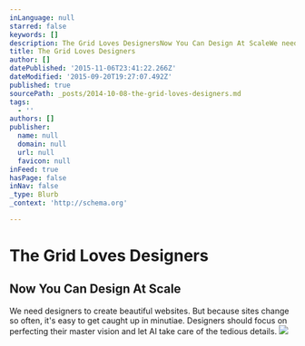 ```yaml
---
inLanguage: null
starred: false
keywords: []
description: The Grid Loves DesignersNow You Can Design At ScaleWe need designers to create beautiful websites.
title: The Grid Loves Designers
author: []
datePublished: '2015-11-06T23:41:22.266Z'
dateModified: '2015-09-20T19:27:07.492Z'
published: true
sourcePath: _posts/2014-10-08-the-grid-loves-designers.md
tags:
  - ''
authors: []
publisher:
  name: null
  domain: null
  url: null
  favicon: null
inFeed: true
hasPage: false
inNav: false
_type: Blurb
_context: 'http://schema.org'

---
```

# The Grid Loves Designers

## Now You Can Design At Scale

We need designers to create beautiful websites. But because sites change so often, it's easy to get caught up in minutiae. Designers should focus on perfecting their master vision and let AI take care of the tedious details.
![](https://s3-us-west-2.amazonaws.com/cdn.thegrid.io/posts/designers-02.jpg)